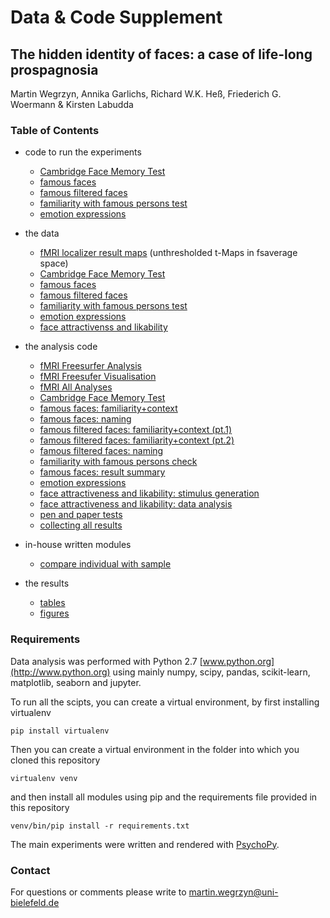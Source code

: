 # Data & Code Supplement
## The hidden identity of faces: a case of life-long prospagnosia


Martin Wegrzyn, Annika Garlichs, Richard W.K. Heß, Friederich G. Woermann & Kirsten Labudda  


### Table of Contents

- code to run the experiments
  - [Cambridge Face Memory Test](CFMT/experiment)
  - [famous faces](famousInner/experiment)  
  - [famous filtered faces](famousFiltered/experiment)
  - [familiarity with famous persons test](famousCheck/experiment)   
  - [emotion expressions](faceEmotion/experiment)  

- the data
  - [fMRI localizer result maps](brainImaging/fsavg_maps) (unthresholded t-Maps in fsaverage space)
  - [Cambridge Face Memory Test](CFMT/experiment/data)
  - [famous faces](famousInner/experiment/data)  
  - [famous filtered faces](famousFiltered/experiment/data)
  - [familiarity with famous persons test](famousCheck/experiment/data)   
  - [emotion expressions](faceEmotion/experiment/data)  
  - [face attractivenss and likability](faceAttract/experiment/data)  

- the analysis code
  - [fMRI Freesurfer Analysis](brainImaging/notebooks/freesurferAnalysisNative.ipynb)
  - [fMRI Freesufer Visualisation](brainImaging/notebooks/plot_native_result.ipynb)
  - [fMRI All Analyses](brainImaging/notebooks)
  - [Cambridge Face Memory Test](notebooks/cambridgeFaceMemory.ipynb)
  - [famous faces: familiarity+context](notebooks/famousFaces_002_innerChoice.ipynb)
  - [famous faces: naming](notebooks/famousFaces_001_innerName_analysis.ipynb)
  - [famous filtered faces: familiarity+context (pt.1)](notebooks/famousFaces_003a_filteredChoiceLog.ipynb)
  - [famous filtered faces: familiarity+context (pt.2)](notebooks/famousFaces_003b_filteredChoice.ipynb)
  - [famous filtered faces: naming ](notebooks/famousFaces_004_filteredName.ipynb)  
  - [familiarity with famous persons check](notebooks/famousFaces_000_checkingForFamiliarity.ipynb)
  - [famous faces: result summary ](notebooks/famousFaces_005_resultSummary.ipynb)
  - [emotion expressions](notebooks/faceEmotion.ipynb) 
  - [face attractiveness and likability: stimulus generation](notebooks/faceAttract_001_stimulusPreparation.ipynb)
  - [face attractiveness and likability: data analysis](notebooks/faceAttract_002_analysis.ipynb)
  - [pen and paper tests](notebooks/otherTests_getNormativeScores.ipynb)
  - [collecting all results](notebooks/main_results.ipynb)  

- in-house written modules
  - [compare individual with sample](modules/case_stats)  

- the results
  - [tables](reports/tables)
  - [figures](reports/figures)  

### Requirements

Data analysis was performed with Python 2.7 [www.python.org](http://www.python.org) using mainly numpy, scipy, pandas, scikit-learn, matplotlib, seaborn and jupyter.


To run all the scipts, you can create a virtual environment, by first installing virtualenv


```shell
pip install virtualenv
```
Then you can create a virtual environment in the folder into which you cloned this repository

```shell
virtualenv venv
```

and then install all modules using pip and the requirements file provided in this repository


```shell
venv/bin/pip install -r requirements.txt
```

The main experiments were written and rendered with [PsychoPy](http://psychopy.org).

### Contact

For questions or comments please write to [martin.wegrzyn@uni-bielefeld.de](mailto:martin.wegrzyn@uni-bielefeld.de)

